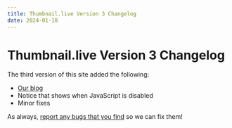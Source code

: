 ```yaml
---
title: Thumbnail.live Version 3 Changelog
date: 2024-01-18
---
```


# Thumbnail.live Version 3 Changelog

The third version of this site added the following:

- [Our blog](/articles/)
- Notice that shows when JavaScript is disabled
- Minor fixes

As always, [report any bugs that you find](/contact/) so we can fix them!